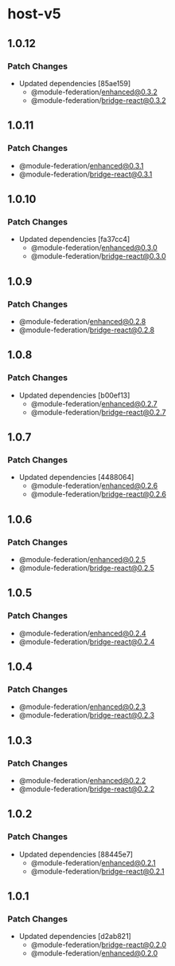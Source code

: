 # host-v5

## 1.0.12

### Patch Changes

- Updated dependencies [85ae159]
  - @module-federation/enhanced@0.3.2
  - @module-federation/bridge-react@0.3.2

## 1.0.11

### Patch Changes

- @module-federation/enhanced@0.3.1
- @module-federation/bridge-react@0.3.1

## 1.0.10

### Patch Changes

- Updated dependencies [fa37cc4]
  - @module-federation/enhanced@0.3.0
  - @module-federation/bridge-react@0.3.0

## 1.0.9

### Patch Changes

- @module-federation/enhanced@0.2.8
- @module-federation/bridge-react@0.2.8

## 1.0.8

### Patch Changes

- Updated dependencies [b00ef13]
  - @module-federation/enhanced@0.2.7
  - @module-federation/bridge-react@0.2.7

## 1.0.7

### Patch Changes

- Updated dependencies [4488064]
  - @module-federation/enhanced@0.2.6
  - @module-federation/bridge-react@0.2.6

## 1.0.6

### Patch Changes

- @module-federation/enhanced@0.2.5
- @module-federation/bridge-react@0.2.5

## 1.0.5

### Patch Changes

- @module-federation/enhanced@0.2.4
- @module-federation/bridge-react@0.2.4

## 1.0.4

### Patch Changes

- @module-federation/enhanced@0.2.3
- @module-federation/bridge-react@0.2.3

## 1.0.3

### Patch Changes

- @module-federation/enhanced@0.2.2
- @module-federation/bridge-react@0.2.2

## 1.0.2

### Patch Changes

- Updated dependencies [88445e7]
  - @module-federation/enhanced@0.2.1
  - @module-federation/bridge-react@0.2.1

## 1.0.1

### Patch Changes

- Updated dependencies [d2ab821]
  - @module-federation/bridge-react@0.2.0
  - @module-federation/enhanced@0.2.0
